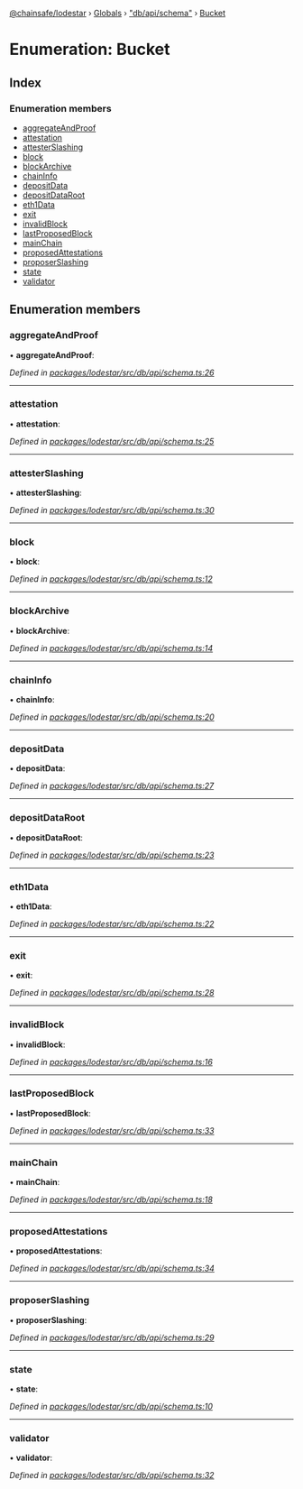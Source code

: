 [@chainsafe/lodestar](../README.md) › [Globals](../globals.md) › ["db/api/schema"](../modules/_db_api_schema_.md) › [Bucket](_db_api_schema_.bucket.md)

# Enumeration: Bucket

## Index

### Enumeration members

* [aggregateAndProof](_db_api_schema_.bucket.md#aggregateandproof)
* [attestation](_db_api_schema_.bucket.md#attestation)
* [attesterSlashing](_db_api_schema_.bucket.md#attesterslashing)
* [block](_db_api_schema_.bucket.md#block)
* [blockArchive](_db_api_schema_.bucket.md#blockarchive)
* [chainInfo](_db_api_schema_.bucket.md#chaininfo)
* [depositData](_db_api_schema_.bucket.md#depositdata)
* [depositDataRoot](_db_api_schema_.bucket.md#depositdataroot)
* [eth1Data](_db_api_schema_.bucket.md#eth1data)
* [exit](_db_api_schema_.bucket.md#exit)
* [invalidBlock](_db_api_schema_.bucket.md#invalidblock)
* [lastProposedBlock](_db_api_schema_.bucket.md#lastproposedblock)
* [mainChain](_db_api_schema_.bucket.md#mainchain)
* [proposedAttestations](_db_api_schema_.bucket.md#proposedattestations)
* [proposerSlashing](_db_api_schema_.bucket.md#proposerslashing)
* [state](_db_api_schema_.bucket.md#state)
* [validator](_db_api_schema_.bucket.md#validator)

## Enumeration members

###  aggregateAndProof

• **aggregateAndProof**:

*Defined in [packages/lodestar/src/db/api/schema.ts:26](https://github.com/ChainSafe/lodestar/blob/53533586a/packages/lodestar/src/db/api/schema.ts#L26)*

___

###  attestation

• **attestation**:

*Defined in [packages/lodestar/src/db/api/schema.ts:25](https://github.com/ChainSafe/lodestar/blob/53533586a/packages/lodestar/src/db/api/schema.ts#L25)*

___

###  attesterSlashing

• **attesterSlashing**:

*Defined in [packages/lodestar/src/db/api/schema.ts:30](https://github.com/ChainSafe/lodestar/blob/53533586a/packages/lodestar/src/db/api/schema.ts#L30)*

___

###  block

• **block**:

*Defined in [packages/lodestar/src/db/api/schema.ts:12](https://github.com/ChainSafe/lodestar/blob/53533586a/packages/lodestar/src/db/api/schema.ts#L12)*

___

###  blockArchive

• **blockArchive**:

*Defined in [packages/lodestar/src/db/api/schema.ts:14](https://github.com/ChainSafe/lodestar/blob/53533586a/packages/lodestar/src/db/api/schema.ts#L14)*

___

###  chainInfo

• **chainInfo**:

*Defined in [packages/lodestar/src/db/api/schema.ts:20](https://github.com/ChainSafe/lodestar/blob/53533586a/packages/lodestar/src/db/api/schema.ts#L20)*

___

###  depositData

• **depositData**:

*Defined in [packages/lodestar/src/db/api/schema.ts:27](https://github.com/ChainSafe/lodestar/blob/53533586a/packages/lodestar/src/db/api/schema.ts#L27)*

___

###  depositDataRoot

• **depositDataRoot**:

*Defined in [packages/lodestar/src/db/api/schema.ts:23](https://github.com/ChainSafe/lodestar/blob/53533586a/packages/lodestar/src/db/api/schema.ts#L23)*

___

###  eth1Data

• **eth1Data**:

*Defined in [packages/lodestar/src/db/api/schema.ts:22](https://github.com/ChainSafe/lodestar/blob/53533586a/packages/lodestar/src/db/api/schema.ts#L22)*

___

###  exit

• **exit**:

*Defined in [packages/lodestar/src/db/api/schema.ts:28](https://github.com/ChainSafe/lodestar/blob/53533586a/packages/lodestar/src/db/api/schema.ts#L28)*

___

###  invalidBlock

• **invalidBlock**:

*Defined in [packages/lodestar/src/db/api/schema.ts:16](https://github.com/ChainSafe/lodestar/blob/53533586a/packages/lodestar/src/db/api/schema.ts#L16)*

___

###  lastProposedBlock

• **lastProposedBlock**:

*Defined in [packages/lodestar/src/db/api/schema.ts:33](https://github.com/ChainSafe/lodestar/blob/53533586a/packages/lodestar/src/db/api/schema.ts#L33)*

___

###  mainChain

• **mainChain**:

*Defined in [packages/lodestar/src/db/api/schema.ts:18](https://github.com/ChainSafe/lodestar/blob/53533586a/packages/lodestar/src/db/api/schema.ts#L18)*

___

###  proposedAttestations

• **proposedAttestations**:

*Defined in [packages/lodestar/src/db/api/schema.ts:34](https://github.com/ChainSafe/lodestar/blob/53533586a/packages/lodestar/src/db/api/schema.ts#L34)*

___

###  proposerSlashing

• **proposerSlashing**:

*Defined in [packages/lodestar/src/db/api/schema.ts:29](https://github.com/ChainSafe/lodestar/blob/53533586a/packages/lodestar/src/db/api/schema.ts#L29)*

___

###  state

• **state**:

*Defined in [packages/lodestar/src/db/api/schema.ts:10](https://github.com/ChainSafe/lodestar/blob/53533586a/packages/lodestar/src/db/api/schema.ts#L10)*

___

###  validator

• **validator**:

*Defined in [packages/lodestar/src/db/api/schema.ts:32](https://github.com/ChainSafe/lodestar/blob/53533586a/packages/lodestar/src/db/api/schema.ts#L32)*
